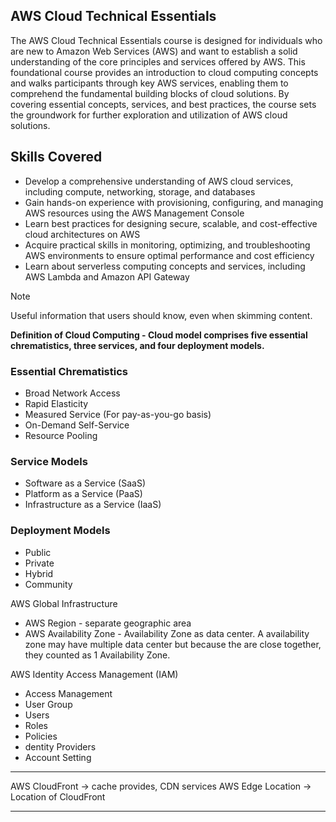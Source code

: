 ## AWS Cloud Technical Essentials

The AWS Cloud Technical Essentials course is designed for individuals who are new to Amazon Web Services (AWS) and want to establish a solid understanding of the core principles and services offered by AWS. This foundational course provides an introduction to cloud computing concepts and walks participants through key AWS services, enabling them to comprehend the fundamental building blocks of cloud solutions. By covering essential concepts, services, and best practices, the course sets the groundwork for further exploration and utilization of AWS cloud solutions.

## Skills Covered
<ul>
 <li>Develop a comprehensive understanding of AWS cloud services, including compute, networking, storage, and databases</li>
 <li>Gain hands-on experience with provisioning, configuring, and managing AWS resources using the AWS Management Console</li>
 <li>Learn best practices for designing secure, scalable, and cost-effective cloud architectures on AWS</li>
 <li>Acquire practical skills in monitoring, optimizing, and troubleshooting AWS environments to ensure optimal performance and cost efficiency</li>
 <li>Learn about serverless computing concepts and services, including AWS Lambda and Amazon API Gateway</li>
</ul>

> [!NOTE]
> Useful information that users should know, even when skimming content.

**Definition of Cloud Computing - Cloud model comprises five essential chrematistics, three services, and four deployment models.**

### Essential Chrematistics
<ul>
 <li>Broad Network Access</li>
 <li>Rapid Elasticity</li>
 <li>Measured Service (For pay-as-you-go basis)</li>
 <li>On-Demand Self-Service</li>
 <li>Resource Pooling</li>
</ul>

### Service Models
<ul>
 <li>Software as a Service (SaaS)</li>
 <li>Platform as a Service (PaaS)</li>
 <li>Infrastructure as a Service (IaaS)</li>
</ul>

### Deployment Models
<ul>
 <li>Public</li>
 <li>Private</li>
 <li>Hybrid</li>
 <li>Community</li>
</ul>


AWS Global Infrastructure
<ul>
 <li>AWS Region - separate geographic area</li>
 <li>AWS Availability Zone - Availability Zone as data center. A availability zone may have multiple data center but because the are close together, they counted as 1 Availability Zone.</li>
</ul>


AWS Identity Access Management (IAM)
<ul>
 <li>Access Management</li>
 <li>User Group</li>
 <li>Users</li>
 <li>Roles</li>
 <li>Policies</li>
 <li>dentity Providers</li>
 <li>Account Setting</li>
</ul>


-------------------------------------------------------------------------------

AWS CloudFront -> cache provides, CDN services
AWS Edge Location -> Location of CloudFront

-------------------------------------------------------------------------------
